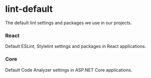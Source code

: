 # lint-default
The default lint settings and packages we use in our projects.


### React
Default ESLint, Stylelint settings and packages in React applications.

### Core
Default Code Analyzer settings in ASP.NET Core applications.
